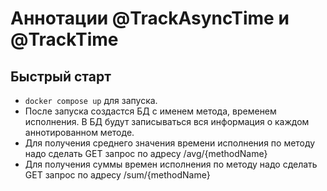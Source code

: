 # Аннотации @TrackAsyncTime и @TrackTime
## Быстрый старт
* `docker compose up` для запуска.
* После запуска создастся БД с именем метода, временем исполнения. В БД будут записываться вся информация о каждом аннотированном методе.
* Для получения среднего значения времени исполнения по методу надо сделать GET запрос по адресу /avg/{methodName}
* Для получения суммы  времен исполнения по методу надо сделать GET запрос по адресу /sum/{methodName}